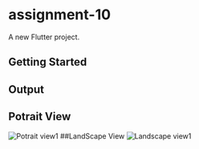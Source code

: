 # assignment-10

A new Flutter project.

## Getting Started

## Output 
## Potrait View
![Potrait view1](https://github.com/mdrahib46/assignment-10/assets/57681390/75438c41-2084-4156-afc4-72eaaf865e9c)
##LandScape View
![Landscape view1](https://github.com/mdrahib46/assignment-10/assets/57681390/887f2220-edc8-4ab7-8557-045a2e2e249b)
